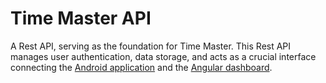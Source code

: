 # Time Master API

A Rest API, serving as the foundation for Time Master. This Rest API manages user authentication, data storage, and acts as a crucial interface connecting the [Android application](https://github.com/ericafenyo/time-master) and the [Angular dashboard](https://github.com/ericafenyo/time-master-management).